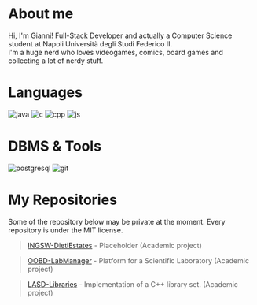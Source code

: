 # About me
Hi, I'm Gianni! Full-Stack Developer and actually a Computer Science student at Napoli Università degli Studi Federico II.\
I'm a huge nerd who loves videogames, comics, board games and collecting a lot of nerdy stuff.

# Languages
![java](https://user-images.githubusercontent.com/43990877/213594324-66b39a47-6a62-4344-845d-d867bca4cdab.png)
![c](https://user-images.githubusercontent.com/43990877/213594305-b92e68b1-596d-484f-85fe-2727a776ee1b.png)
![cpp](https://user-images.githubusercontent.com/43990877/213594315-ccf437ad-3eff-4be0-9ffd-9dc9628c2d09.png)
![js](https://github.com/user-attachments/assets/db5d84dd-771b-42c0-9742-f7e2ac939c85)


# DBMS & Tools
![postgresql](https://user-images.githubusercontent.com/43990877/213594344-2d9d8ec9-587f-4afe-86b9-cea1fd0223e8.png)
![git](https://user-images.githubusercontent.com/43990877/215758384-e534f342-bd51-4a92-8bac-9d9b914360f7.png)

# My Repositories
Some of the repository below may be private at the moment. Every repository is under the MIT license.
> [INGSW-DietiEstates](https://github.com/Gazen27/INGSW-DietiEstates) - Placeholder (Academic project)


> [OOBD-LabManager](https://github.com/Gazen27/LabManager) - Platform for a Scientific Laboratory (Academic project)

> [LASD-Libraries](https://github.com/Gazen27/LASD-Libraries) - Implementation of a C++ library set. (Academic project)

